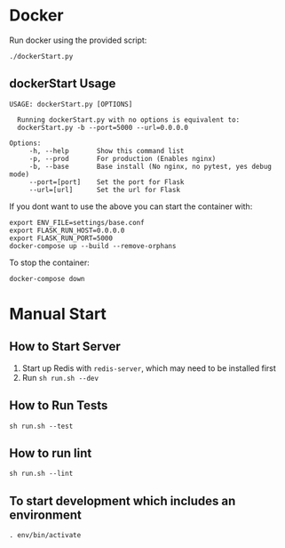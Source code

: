 # Docker
Run docker using the provided script:

`./dockerStart.py`

## dockerStart Usage


```
USAGE: dockerStart.py [OPTIONS]

  Running dockerStart.py with no options is equivalent to:
  dockerStart.py -b --port=5000 --url=0.0.0.0

Options:     
     -h, --help       Show this command list
     -p, --prod       For production (Enables nginx)
     -b, --base       Base install (No nginx, no pytest, yes debug mode)
     --port=[port]    Set the port for Flask
     --url=[url]      Set the url for Flask
```

If you dont want to use the above you can start the container with:

```
export ENV_FILE=settings/base.conf
export FLASK_RUN_HOST=0.0.0.0
export FLASK_RUN_PORT=5000
docker-compose up --build --remove-orphans
```

To stop the container:

`docker-compose down`




# Manual Start

## How to Start Server
1. Start up Redis with `redis-server`, which may need to be installed first
1. Run `sh run.sh --dev`

## How to Run Tests
```sh run.sh --test```

## How to run lint
```sh run.sh --lint```

## To start development which includes an environment

`. env/bin/activate`
